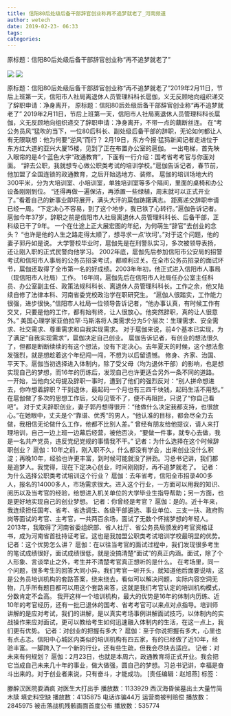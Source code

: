 ```yaml
---
title: 信阳80后处级后备干部辞官创业称再不追梦就老了_河南频道
author: wetech
date: 2019-02-23- 06:33
tags: 
categories: 
---
```

原标题：信阳80后处级后备干部辞官创业称“再不追梦就老了”
<!-- more -->
                
<img align="center" border="0" src="http://p0.ifengimg.com/a/2019_08/18b9f5bac1b86fc_size284_w636_h357.png" />
                
<img align="center" border="0" src="http://p2.ifengimg.com/a/2016/0810/204c433878d5cf9size1_w16_h16.png" />
            
原标题：信阳80后处级后备干部辞官创业称“再不追梦就老了”2019年2月11日，节后上班第一天，信阳市人社局离退休人员管理科科长扈伽，义无反顾地向组织递交了辞职申请：净身离开，
原标题：信阳80后处级后备干部辞官创业称“再不追梦就老了”
2019年2月11日，节后上班第一天，信阳市人社局离退休人员管理科科长扈伽，义无反顾地向组织递交了辞职申请：净身离开，不带一点的藕断丝连。
在“考公务员风”猛吹的当下，一位80后科长、副处级后备干部的辞职，无论如何都让人有无限联想：他为何要“逆风”而行？
2月19日，东方今报·猛犸新闻记者走进位于东方红大道的亚兴大厦15楼，见到了正在布置办公室的扈伽。
一出电梯，首先映入眼帘的是4个蓝色大字“政通教育”，下面有一行介绍：国考省考考官与你面对面。
“辞去公职，我就想专心做公职类考试的培训学校。”扈伽告诉记者，春节前，他加盟了全国连锁的政通教育，之后开始选地方、装修。
扈伽的培训场地大约300平米，分为大培训室、小培训室，单独培训室等多个隔间，里面的桌椅和办公设备刚刚到位。
“还得再做一遍保洁，再添置一些绿植，周末就可以正式开业了。”看着自己的新事业即将展开，满头大汗的扈伽踌躇满志。
距离递交辞职申请已经一周。“下定决心不容易，到了这个地步，我已铁了心转行。”扈伽告诉记者。
扈伽今年37岁，辞职之前是信阳市人社局离退休人员管理科科长、后备干部，正科级已干了9年。
一个在仕途上正大展宏图的年纪，为何萌生“辞官”去创业的念头？
“也许是他的人生之路走得太顺了，想寻求一点‘坎坷’。”对于这个问题，他的妻子郭丹如是说。
大学警校毕业时，扈伽先是在刑警队实习，多次被领导表扬，还让刚入职的正式民警向他学习。
2002年底，扈伽先后参加信阳市公安局的招警考试和信阳市人事局的公务员招录考试，都顺利过关。在全市公务员招录的面试环节，扈伽还取得了全市第一名的好成绩。2003年年初，他正式进入信阳市人事局（现信阳市人社局）工作。
16年间，扈伽先后在信阳市人社局任办公室主任科员、办公室副主任、政策法规科科长、离退休人员管理科科长。工作之余，他又陆续自修了法律本科、河南省委党校政治学在职研究生。
“扈伽人很踏实，工作能力很强，进步很快。”信阳市人社局一位领导告诉记者，“他办事认真，有时候工作有交叉，只要是他的工作，都有始有终，让人很放心。他突然辞职，真的让人很意外。”
美国心理学家亚伯拉罕·马斯洛将人类需求分为5个层次：生理需求、安全需求、社交需求、尊重需求和自我实现需求。
对于扈伽来说，前4个基本已实现，为了满足“自我实现需求”，扈伽决定自己创业。
扈伽告诉记者，有创业的想法很久了，但都是断断续续的有这个想法，没有下定决心。去年夏天的时候，这个想法愈发强烈，就是想趁着这个年纪闯一闯，不想为以后留遗憾。
修身、齐家、治国、平天下。扈伽当初选择进入体制内，除了受父母（均为退休干部）的影响，也是想实现自己的梦想，而16年的历练后，发现自己也许更适合另外一条不同的道路。
一开始，当他向父母提及辞职一事时，遭到了他们的强烈反对：“别人拼命想进去，你咋想着辞职？干到退休，最起码一个月也有三四千块钱，起码生活不用愁。”
在扈伽做了多次的思想工作后，父母见管不了，便不再阻拦，只说了“你自己看吧”。
对于丈夫辞职创业，妻子郭丹想得很开：“他做什么决定我都支持，也很放心。”在她眼中，丈夫是个“靠谱、优秀”的男人，“他认准的目标，都会尽全力去做，我相信无论做什么工作，他都不比别人差。”
曾经有朋友给他提议，请人来打理培训，自己一边上班一边幕后经营，被他否决，“要做一件事，就专心去做，我是一名共产党员，违反党纪党规的事情我不干。”
记者：为什么选择在这个时候辞职创业？
扈伽：10年之前，刚入职不久，什么都没有学会，出来创业没什么积淀；再晚10年，经验也许更丰富，到时候可能就没了拼劲。习总书记讲，我们都是追梦人。我觉得，现在下定决心创业，时间刚刚好，再不追梦就老了。
记者：为什么选择公职类考试培训这个行业？
扈伽：去年省考，信阳全市招录400多人，报名的14000多人，市场需求很大。进入这个行业，一方面可以用我的知识、阅历以及当考官的经验，给想进入机关单位的大学毕业生指导帮助；另一方面，也是更好地实现自己的创业梦想。
记者：你曾经是考官？
扈伽：是的。近十年来，我连续担任国考、省考、省选调生、各级干部遴选、事业单位、三支一扶、政府购岗等面试的考官、主考官，一共两百余场，面试了无数个怀揣梦想的年轻人。
2013年，我取得了河南省委组织部、省人社厅、省公务员局颁发的考官资格证书，成为河南省首批持证考官。这也是我加盟公职类考试培训学校最明显的优势。
记者：这个优势怎么讲？
扈伽：在以往当考官的面试过程中，我们发现很多考生的笔试成绩很好，面试成绩很低，就是没搞清楚“面试”的真正内涵。面试，除了个人形象、言谈举止之外，考生并不清楚考官真正想听的是什么。
在考场里，同一个问题，很多考生的回答大同小异。我们考官一听开头，就知道他后面要说啥，这是公务员培训机构的套路答案，绕来绕去，看似可以解决问题，实际内容空洞无物，几乎所有题目都可以用这个套路来答，这就是我们考官认定的培训机构模式，分数肯定不会高。
我开这样一个培训机构，最大的优势是16年的体制内历练、近10年的考官经历，还有一批已退休的国考、省考考官可以来点对点指导。培训师讲解的是应对考试，我们的讲解，是以真实考场事例讲解面试技巧，以体制内的实战操作来应对面试，更可以教给考生如何迅速融入体制内的生活，在这一点上，我们更有优势。
记者：对创业的把握有多大？
扈伽：至于你说把握有多大，心里也有点忐忑。信阳中心城区内类似的培训机构有四五家，有的已经做了近10年，经验丰富。一脚跨入了一个新的行业，还有些生疏，但我会尽快去适应。
记者：对未来有何规划？
扈伽：2月23日，也就是本周六，政通教育将正式开业。我会把它当成自己未来几十年的事业，做大做强，圆自己的梦想。习总书记讲，幸福是奋斗出来的。对于创业者来说，只有奋斗，才能成功。
[责任编辑：赵旭燕]
标签：
 
             
滕醉汉医院耍酒疯 对医生大打出手
播放数：1133929
西汉海昏侯墓出土大量竹简木牍 填史料空缺
播放数：4135875
电话诈骗44万 运营商被判赔偿
播放数：2845975
被击落战机残骸画面首度公布
播放数：535774
